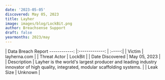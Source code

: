 ```yaml
---
date: '2023-05-05'
discovered: May 05, 2023
title: Layher
image: images/blog/LockBit.png
author: Breachsense Support
draft: false
yearmonths: 2023/may
---
```



| Data Breach Report
------------:     |:-------------:    | :-----:|
| Victim      | layherna.com      | 
| Threat Actor      | LockBit      | 
| Date Discovered      | May 05, 2023      | 
| Description      | Layher is the world's largest producer and leading industry innovator of high quality, integrated, modular scaffolding systems.      | 
| Leak Size      | Unknown      | 

